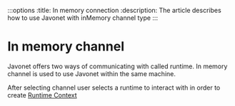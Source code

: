 :::options
:title: In memory connection
:description: The article describes how to use Javonet with inMemory channel type
:::

# In memory channel

Javonet offers two ways of communicating with called runtime. In memory channel is used to use Javonet within the same machine.  

After selecting channel user selects a runtime to interact with in order to create [Runtime Context](https://www.javonet.com/guides/v2/`{calling_technology}`/`{called_technology}`/foundations/runtime-context.md)  